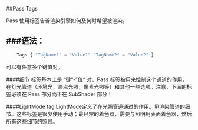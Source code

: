 ##Pass Tags

Pass 使用标签告诉渲染引擎如何及何时希望被渲染。


###语法：
---
```javascript
    Tags { "TagName1" = "Value1" "TagName2" = "Value2" }
```
可以有任意多个键值对。

####细节
标签基本上是 “键“-”值“ 对。Pass 标签被用来控制这个通道的作用，在灯光管道（环境光，顶点光照，像素光照等）和其他一些选项。注意，下面的标签必须在 Pass 部分而不在 SubShader 部分！

####LightMode tag
LightMode定义了在光照管道通过的作用。见渲染管道的细节。这些标签是很少使用手动；最经常的着色器，需要与照明用表面着色器，然后所有这些细节的照顾。
